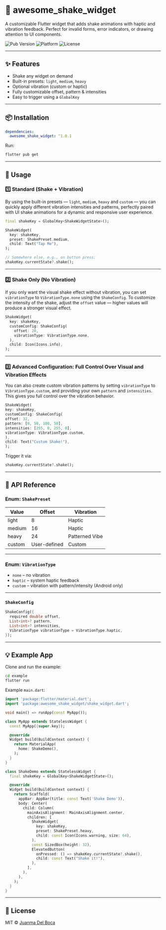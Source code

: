 # 🚀 awesome_shake_widget

A customizable Flutter widget that adds shake animations with haptic and vibration feedback. Perfect for invalid forms, error indicators, or drawing attention to UI components.

![Pub Version](https://img.shields.io/pub/v/awesome_shake_widget.svg)
![Platform](https://img.shields.io/badge/platform-flutter-blue)
![License](https://img.shields.io/github/license/juanmadelboca/awesome_shake_widget)

---

## ✨ Features

- Shake any widget on demand
- Built-in presets: `light`, `medium`, `heavy`
- Optional vibration (custom or haptic)
- Fully customizable offset, pattern & intensities
- Easy to trigger using a `GlobalKey`

---

## 📦 Installation

```yaml
dependencies:
  awesome_shake_widget: ^1.0.1
```

Run:
```bash
flutter pub get
```

---

## 🧪 Usage

### 1️⃣ Standard (Shake + Vibration)

By using the built-in presets — `light`, `medium`, `heavy` and `custom` — you can quickly apply different vibration intensities and patterns, perfectly paired with UI shake animations for a dynamic and responsive user experience.

```dart
final shakeKey = GlobalKey<ShakeWidgetState>();

ShakeWidget(
  key: shakeKey,
  preset: ShakePreset.medium,
  child: Text("Tap Me"),
);

// Somewhere else, e.g., on button press:
shakeKey.currentState?.shake();
```

---

### 2️⃣ Shake Only (No Vibration)

If you only want the visual shake effect without vibration, you can set `vibrationType` to `VibrationType.none` using the `ShakeConfig`. To customize the intensity of the shake, adjust the `offset` value — higher values will produce a stronger visual effect.

```dart
ShakeWidget(
  key: shakeKey,
  customConfig: ShakeConfig(
    offset: 20,
    vibrationType: VibrationType.none,
  ),
  child: Icon(Icons.info),
);
```

---

### 3️⃣ Advanced Configuration: Full Control Over Visual and Vibration Effects

You can also create custom vibration patterns by setting `vibrationType` to `VibrationType.custom`, and providing your own `pattern` and `intensities`. This gives you full control over the vibration behavior.

```dart
ShakeWidget(
key: shakeKey,
customConfig: ShakeConfig(
offset: 32,
pattern: [0, 50, 100, 50],
intensities: [255, 0, 255, 0],
vibrationType: VibrationType.custom,
),
child: Text("Custom Shake!"),
);
```

Trigger it via:

```dart
shakeKey.currentState?.shake();
```

---

## 🧩 API Reference

### Enum: `ShakePreset`

| Value   | Offset | Vibration       |
|---------|--------|-----------------|
| light   | 8      | Haptic          |
| medium  | 16     | Haptic          |
| heavy   | 24     | Patterned Vibe  |
| custom  | User-defined | Custom    |

---

### Enum: `VibrationType`

- `none` – no vibration
- `haptic` – system haptic feedback
- `custom` – vibration with pattern/intensity (Android only)

---

### `ShakeConfig`

```dart
ShakeConfig({
  required double offset,
  List<int>? pattern,
  List<int>? intensities,
  VibrationType vibrationType = VibrationType.haptic,
});
```

---

## 💡 Example App

Clone and run the example:

```bash
cd example
flutter run
```

Example `main.dart`:

```dart
import 'package:flutter/material.dart';
import 'package:awesome_shake_widget/shake_widget.dart';

void main() => runApp(const MyApp());

class MyApp extends StatelessWidget {
  const MyApp({super.key});

  @override
  Widget build(BuildContext context) {
    return MaterialApp(
      home: ShakeDemo(),
    );
  }
}

class ShakeDemo extends StatelessWidget {
  final shakeKey = GlobalKey<ShakeWidgetState>();

  @override
  Widget build(BuildContext context) {
    return Scaffold(
      appBar: AppBar(title: const Text('Shake Demo')),
      body: Center(
        child: Column(
          mainAxisAlignment: MainAxisAlignment.center,
          children: [
            ShakeWidget(
              key: shakeKey,
              preset: ShakePreset.heavy,
              child: const Icon(Icons.warning, size: 64),
            ),
            const SizedBox(height: 32),
            ElevatedButton(
              onPressed: () => shakeKey.currentState?.shake(),
              child: const Text("Shake it!"),
            ),
          ],
        ),
      ),
    );
  }
}
```

---

## 📄 License

MIT © [Juanma Del Boca](https://github.com/juanmadelboca)
